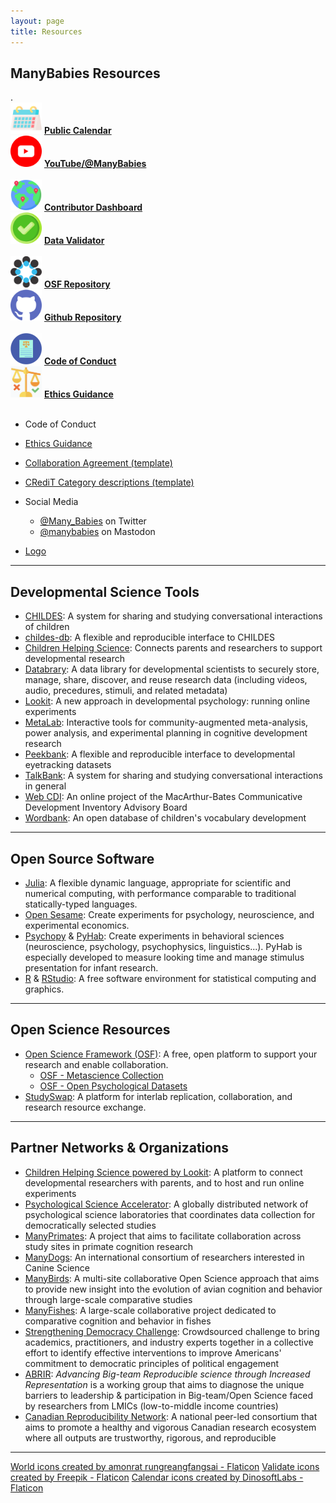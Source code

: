 ```yaml
---
layout: page
title: Resources
---
```



## ManyBabies Resources

<section>
  <div class="container">
    <div class="row" align="center">
      <div class="col-sm-5 col-xs-6" align="left">
        .
      </div>
    </div>
    <div class="row" align="center">
      <div class="col-sm-5 col-xs-6" align="left">
        <img src="/assets/img/calendar.png" alt="calendar" width="50" height="50"> 
        <a href="{{site.baseurl}}/calendar/"><b>Public Calendar</b></a>
      </div>
      <div class="col-sm-5 col-xs-6" align="left">
        <img src="/assets/img/youtube.png" alt="YouTube logo" width="50" height="50"> 
        <a href="https://www.youtube.com/@manybabies" target="_blank"><b>YouTube/@ManyBabies</b></a>
      </div>
    </div>
    <br>
    <div class="row" align="center">
      <div class="col-sm-5 col-xs-6" align="left">
        <img src="/assets/img/pin.png" alt="globe with pins" width="50" height="50"> 
        <a href="https://manybabies.shinyapps.io/shiny_mb_map/"><b>Contributor Dashboard</b></a>
      </div>
      <div class="col-sm-5 col-xs-6" align="left">
        <img src="/assets/img/validate.png" alt="checkmark" width="50" height="50"> 
        <a href="https://manybabies.shinyapps.io/validator/"><b>Data Validator</b></a>
      </div>
    </div>
    <br>
    <div class="row" align="center">
      <div class="col-sm-5 col-xs-6" align="left">
        <img src="/assets/img/OSF.png" alt="OSF logo" width="50" height="50"> 
        <a href="https://osf.io/rpw6d/"><b>OSF Repository</b></a>
      </div>
      <div class="col-sm-5 col-xs-6" align="left">
        <img src="/assets/img/github.png" alt="Github logo" width="50" height="50"> 
        <a href="https://github.com/manybabies"><b>Github Repository</b></a>
      </div>
    </div>
    <br>
    <div class="row" align="center">
      <div class="col-sm-5 col-xs-6" align="left">
        <img src="/assets/img/code.png" alt="code of conduct" width="50" height="50"> 
        <a href="{{site.baseurl}}/code_conduct/"><b>Code of Conduct</b></a>
      </div>
      <div class="col-sm-5 col-xs-6" align="left">
        <img src="/assets/img/ethics.png" alt="ethics" width="50" height="50"> 
        <a href="https://drive.google.com/file/d/1QSaPAgf5Y0jmli6BC0fGMS_PMniAvyd-/view?usp=share_link"><b>Ethics Guidance</b></a>
      </div>
    </div>
    <br>
  </div>
</section>



* Code of Conduct
* [Ethics Guidance](https://drive.google.com/file/d/1QSaPAgf5Y0jmli6BC0fGMS_PMniAvyd-/view?usp=share_link)

* [Collaboration Agreement (template)](https://drive.google.com/file/d/1iEF93crL8iEMAo0HVnEYHZDcwO7ZtxxJ/view?usp=share_link)
* [CRediT Category descriptions (template)](https://drive.google.com/file/d/1aoFctk4pDujOg8UV7LLuWA3o42uO718Z/view?usp=share_link)

* Social Media
  * [@Many_Babies](https://twitter.com/Many_Babies) on Twitter
  * [@manybabies](https://nerdculture.de/@manybabies) on Mastodon
* [Logo]({{site.baseurl}}/assets/img/avatar-icon-2022.png)




***

## Developmental Science Tools
* [CHILDES](https://childes.talkbank.org/): A system for sharing and studying conversational interactions of children
* [childes-db](https://langcog.github.io/childes-db-website/): A flexible and reproducible interface to CHILDES
* [Children Helping Science](https://childrenhelpingscience.com/): Connects parents and researchers to support developmental research
* [Databrary](https://nyu.databrary.org/): A data library for developmental scientists to securely store, manage, share, discover, and reuse research data (including videos, audio, precedures, stimuli, and related metadata)
* [Lookit](https://lookit.mit.edu/): A new approach in developmental psychology: running online experiments
* [MetaLab](http://metalab.stanford.edu): Interactive tools for community-augmented meta-analysis, power analysis, and experimental planning in cognitive development research
* [Peekbank](https://peekbank.stanford.edu/): A flexible and reproducible interface to developmental eyetracking datasets
* [TalkBank](https://talkbank.org/): A system for sharing and studying conversational interactions in general
* [Web CDI](https://webcdi.stanford.edu/): An online project of the MacArthur-Bates Communicative Development Inventory Advisory Board
* [Wordbank](http://wordbank.stanford.edu/): An open database of children's vocabulary development


***

## Open Source Software
* [Julia](http://julialang.org/): A flexible dynamic language, appropriate for scientific and numerical computing, with performance comparable to traditional statically-typed languages.
* [Open Sesame](https://osdoc.cogsci.nl/): Create experiments for psychology, neuroscience, and experimental economics.
* [Psychopy](https://www.psychopy.org/) & [PyHab](https://github.com/jfkominsky/PyHab/): Create experiments in behavioral sciences (neuroscience, psychology, psychophysics, linguistics...). PyHab is especially developed to measure looking time and manage stimulus presentation for infant research.
* [R](https://www.r-project.org/) & [RStudio](https://rstudio.com/): A free software environment for statistical computing and graphics.

***

## Open Science Resources
* [Open Science Framework (OSF)](https://osf.io/): A free, open platform to support your research and enable collaboration.
  * [OSF - Metascience Collection](https://osf.io/collections/metascience/discover)
  * [OSF - Open Psychological Datasets](https://osf.io/th8ew/)
* [StudySwap](https://osf.io/meetings/StudySwap/): A platform for interlab replication, collaboration, and research resource exchange.


***

## Partner Networks & Organizations
* [Children Helping Science powered by Lookit](https://lookit.mit.edu/): A platform to connect developmental researchers with parents, and to host and run online experiments
* [Psychological Science Accelerator](https://psysciacc.org/): A globally distributed network of psychological science laboratories that coordinates data collection for democratically selected studies
* [ManyPrimates](https://manyprimates.github.io/): A project that aims to facilitate collaboration across study sites in primate cognition research
* [ManyDogs](https://manydogsproject.github.io/): An international consortium of researchers interested in Canine Science
* [ManyBirds](http://themanybirds.com/): A multi-site collaborative Open Science approach that aims to provide new insight into the evolution of avian cognition and behavior through large-scale comparative studies
* [ManyFishes](https://twitter.com/TheManyFishes): A large-scale collaborative project dedicated to comparative cognition and behavior in fishes
* [Strengthening Democracy Challenge](https://www.strengtheningdemocracychallenge.org/): Crowdsourced challenge to bring academics, practitioners, and industry experts together in a collective effort to identify effective interventions to improve Americans' commitment to democratic principles of political engagement
* [ABRIR](https://abrirpsy.org/): *Advancing Big-team Reproducible science through Increased Representation* is a working group that aims to diagnose the unique barriers to leadership & participation in Big-team/Open Science faced by researchers from LMICs (low-to-middle income countries)
* [Canadian Reproducibility Network](https://carn-recar.ca/): A national peer-led consortium that aims to promote a healthy and vigorous Canadian research ecosystem where all outputs are trustworthy, rigorous, and reproducible



***
<a href="https://www.flaticon.com/free-icons/world" title="world icons">World icons created by amonrat rungreangfangsai - Flaticon</a>
<a href="https://www.flaticon.com/free-icons/validate" title="validate icons">Validate icons created by Freepik - Flaticon</a>
<a href="https://www.flaticon.com/free-icons/calendar" title="calendar icons">Calendar icons created by DinosoftLabs - Flaticon</a>